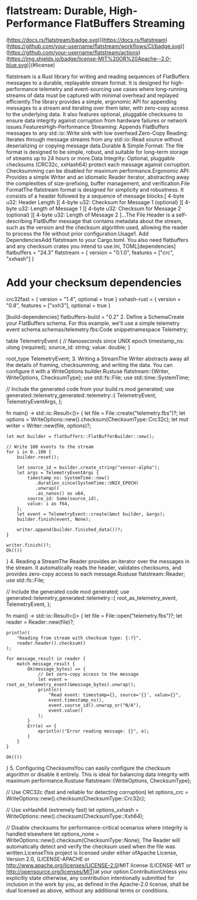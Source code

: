 # flatstream: Durable, High-Performance FlatBuffers Streaming

(https://docs.rs/flatstream/badge.svg)](https://docs.rs/flatstream)(https://github.com/your-username/flatstream/workflows/CI/badge.svg)](https://github.com/your-username/flatstream/actions)(https://img.shields.io/badge/license-MIT%20OR%20Apache--2.0-blue.svg)](#license)

flatstream is a Rust library for writing and reading sequences of FlatBuffers messages to a durable, replayable stream format. It is designed for high-performance telemetry and event-sourcing use cases where long-running streams of data must be captured with minimal overhead and replayed efficiently.The library provides a simple, ergonomic API for appending messages to a stream and iterating over them later, with zero-copy access to the underlying data. It also features optional, pluggable checksums to ensure data integrity against corruption from hardware failures or network issues.FeaturesHigh-Performance Streaming: Appends FlatBuffers messages to any std::io::Write sink with low overhead.Zero-Copy Reading: Iterates through message streams from any std::io::Read source without deserializing or copying message data.Durable & Simple Format: The file format is designed to be simple, robust, and suitable for long-term storage of streams up to 24 hours or more.Data Integrity: Optional, pluggable checksums (CRC32c, xxHash64) protect each message against corruption. Checksumming can be disabled for maximum performance.Ergonomic API: Provides a simple Writer and an idiomatic Reader iterator, abstracting away the complexities of size-prefixing, buffer management, and verification.File FormatThe flatstream format is designed for simplicity and robustness. It consists of a header followed by a sequence of message blocks.[ 4-byte u32: Header Length                                    ][ 4-byte u32: Checksum for Message 1 (optional)                ][ 4-byte u32: Length of Message 1                              ][ 4-byte u32: Checksum for Message 2 (optional)                ][ 4-byte u32: Length of Message 2                              ]...The File Header is a self-describing FlatBuffer message that contains metadata about the stream, such as the version and the checksum algorithm used, allowing the reader to process the file without prior configuration.Usage1. Add DependenciesAdd flatstream to your Cargo.toml. You also need flatbuffers and any checksum crates you intend to use.Ini, TOML[dependencies]
flatbuffers = "24.3"
flatstream = { version = "0.1.0", features = ["crc", "xxhash"] }

# Add your checksum dependencies
crc32fast = { version = "1.4", optional = true }
xxhash-rust = { version = "0.8", features = ["xxh3"], optional = true }

[build-dependencies]
flatbuffers-build = "0.2"
2. Define a SchemaCreate your FlatBuffers schema. For this example, we'll use a simple telemetry event schema.schemas/telemetry.fbs:Code snippetnamespace Telemetry;

table TelemetryEvent {
  // Nanoseconds since UNIX epoch
  timestamp_ns: ulong (required);
  source_id: string;
  value: double;
}

root_type TelemetryEvent;
3. Writing a StreamThe Writer abstracts away all the details of framing, checksumming, and writing the data. You can configure it with a WriteOptions builder.Rustuse flatstream::{Writer, WriteOptions, ChecksumType};
use std::fs::File;
use std::time::SystemTime;

// Include the generated code from your build.rs
mod generated;
use generated::telemetry_generated::telemetry::{
    TelemetryEvent, TelemetryEventArgs,
};

fn main() -> std::io::Result<()> {
    let file = File::create("telemetry.fbs")?;
    let options = WriteOptions::new().checksum(ChecksumType::Crc32c);
    let mut writer = Writer::new(file, options)?;

    let mut builder = flatbuffers::FlatBufferBuilder::new();

    // Write 100 events to the stream
    for i in 0..100 {
        builder.reset();

        let source_id = builder.create_string("sensor-alpha");
        let args = TelemetryEventArgs {
            timestamp_ns: SystemTime::now()
               .duration_since(SystemTime::UNIX_EPOCH)
               .unwrap()
               .as_nanos() as u64,
            source_id: Some(source_id),
            value: i as f64,
        };
        let event = TelemetryEvent::create(&mut builder, &args);
        builder.finish(event, None);

        writer.append(builder.finished_data())?;
    }

    writer.finish()?;
    Ok(())
}
4. Reading a StreamThe Reader provides an iterator over the messages in the stream. It automatically reads the header, validates checksums, and provides zero-copy access to each message.Rustuse flatstream::Reader;
use std::fs::File;

// Include the generated code
mod generated;
use generated::telemetry_generated::telemetry::{
    root_as_telemetry_event, TelemetryEvent,
};

fn main() -> std::io::Result<()> {
    let file = File::open("telemetry.fbs")?;
    let reader = Reader::new(file)?;

    println!(
        "Reading from stream with checksum type: {:?}",
        reader.header().checksum()
    );

    for message_result in reader {
        match message_result {
            Ok(message_bytes) => {
                // Get zero-copy access to the message
                let event = root_as_telemetry_event(&message_bytes).unwrap();
                println!(
                    "Read event: timestamp={}, source='{}', value={}",
                    event.timestamp_ns(),
                    event.source_id().unwrap_or("N/A"),
                    event.value()
                );
            }
            Err(e) => {
                eprintln!("Error reading message: {}", e);
            }
        }
    }

    Ok(())
}
5. Configuring ChecksumsYou can easily configure the checksum algorithm or disable it entirely. This is ideal for balancing data integrity with maximum performance.Rustuse flatstream::{WriteOptions, ChecksumType};

// Use CRC32c (fast and reliable for detecting corruption)
let options_crc = WriteOptions::new().checksum(ChecksumType::Crc32c);

// Use xxHash64 (extremely fast)
let options_xxhash = WriteOptions::new().checksum(ChecksumType::Xxh64);

// Disable checksums for performance-critical scenarios where integrity is handled elsewhere
let options_none = WriteOptions::new().checksum(ChecksumType::None);
The Reader will automatically detect and verify the checksum used when the file was written.LicenseThis project is licensed under either ofApache License, Version 2.0, (LICENSE-APACHE or http://www.apache.org/licenses/LICENSE-2.0)MIT license (LICENSE-MIT or http://opensource.org/licenses/MIT)at your option.ContributionUnless you explicitly state otherwise, any contribution intentionally submitted for inclusion in the work by you, as defined in the Apache-2.0 license, shall be dual licensed as above, without any additional terms or conditions.
